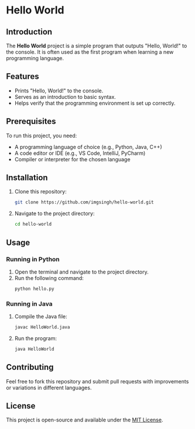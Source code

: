# Hello World

## Introduction
The **Hello World** project is a simple program that outputs "Hello, World!" to the console. It is often used as the first program when learning a new programming language.

## Features
- Prints "Hello, World!" to the console.
- Serves as an introduction to basic syntax.
- Helps verify that the programming environment is set up correctly.

## Prerequisites
To run this project, you need:
- A programming language of choice (e.g., Python, Java, C++)
- A code editor or IDE (e.g., VS Code, IntelliJ, PyCharm)
- Compiler or interpreter for the chosen language

## Installation
1. Clone this repository:
   ```sh
   git clone https://github.com/imgsingh/hello-world.git
   ```
2. Navigate to the project directory:
   ```sh
   cd hello-world
   ```

## Usage
### Running in Python
1. Open the terminal and navigate to the project directory.
2. Run the following command:
   ```sh
   python hello.py
   ```

### Running in Java
1. Compile the Java file:
   ```sh
   javac HelloWorld.java
   ```
2. Run the program:
   ```sh
   java HelloWorld
   ```

## Contributing
Feel free to fork this repository and submit pull requests with improvements or variations in different languages.

## License
This project is open-source and available under the [MIT License](LICENSE).
